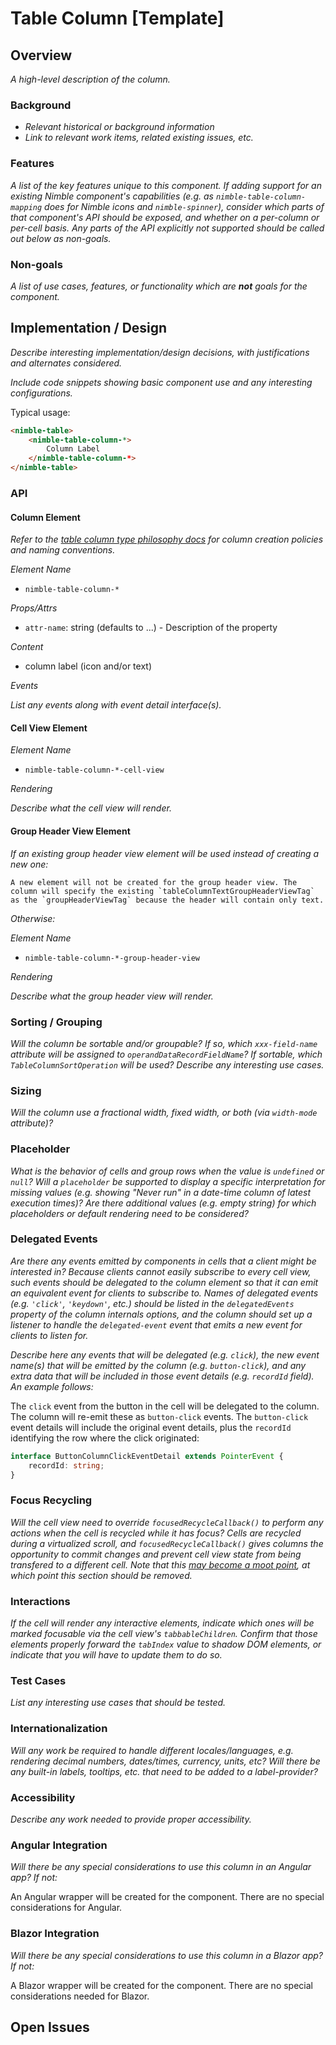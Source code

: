 # Table Column [Template]

## Overview

*A high-level description of the column.*

### Background

- *Relevant historical or background information*
- *Link to relevant work items, related existing issues, etc.*

### Features

*A list of the key features unique to this component. If adding support for an existing Nimble component's capabilities (e.g. as `nimble-table-column-mapping` does for Nimble icons and `nimble-spinner`), consider which parts of that component's API should be exposed, and whether on a per-column or per-cell basis. Any parts of the API explicitly not supported should be called out below as non-goals.*

### Non-goals

*A list of use cases, features, or functionality which are **not** goals for the component.*

## Implementation / Design

*Describe interesting implementation/design decisions, with justifications and alternates considered.*

*Include code snippets showing basic component use and any interesting configurations.*

Typical usage:

```html
<nimble-table>
    <nimble-table-column-*>
        Column Label
    </nimble-table-column-*>
</nimble-table>
```

### API

#### Column Element

*Refer to the [table column type philosophy docs](/packages/nimble-components/src/table/specs/table-columns-hld.md#column-type-philosophy) for column creation policies and naming conventions.*

_Element Name_

-   `nimble-table-column-*`

_Props/Attrs_

-   `attr-name`: string (defaults to ...) - Description of the property

_Content_

-   column label (icon and/or text)

_Events_

*List any events along with event detail interface(s).*

#### Cell View Element

_Element Name_

-   `nimble-table-column-*-cell-view`

_Rendering_

*Describe what the cell view will render.*

#### Group Header View Element

*If an existing group header view element will be used instead of creating a new one:*

    A new element will not be created for the group header view. The column will specify the existing `tableColumnTextGroupHeaderViewTag` as the `groupHeaderViewTag` because the header will contain only text.

*Otherwise:*

_Element Name_

-   `nimble-table-column-*-group-header-view`

_Rendering_

*Describe what the group header view will render.*

### Sorting / Grouping

*Will the column be sortable and/or groupable? If so, which `xxx-field-name` attribute will be assigned to  `operandDataRecordFieldName`? If sortable, which `TableColumnSortOperation` will be used? Describe any interesting use cases.*


### Sizing

*Will the column use a fractional width, fixed width, or both (via `width-mode` attribute)?*

### Placeholder

*What is the behavior of cells and group rows when the value is `undefined` or `null`? Will a `placeholder` be supported to display a specific interpretation for missing values (e.g. showing "Never run" in a date-time column of latest execution times)? Are there additional values (e.g. empty string) for which placeholders or default rendering need to be considered?*

### Delegated Events

*Are there any events emitted by components in cells that a client might be interested in? Because clients cannot easily subscribe to every cell view, such events should be delegated to the column element so that it can emit an equivalent event for clients to subscribe to. Names of delegated events (e.g. `'click'`, `'keydown'`, etc.) should be listed in the `delegatedEvents` property of the column internals options, and the column should set up a listener to handle the `delegated-event` event that emits a new event for clients to listen for.*

*Describe here any events that will be delegated (e.g. `click`), the new event name(s) that will be emitted by the column (e.g. `button-click`), and any extra data that will be included in those event details (e.g. `recordId` field). An example follows:*

The `click` event from the button in the cell will be delegated to the column. The column will re-emit these as `button-click` events. The `button-click` event details will include the original event details, plus the `recordId` identifying the row where the click originated:

```ts
interface ButtonColumnClickEventDetail extends PointerEvent {
    recordId: string;
}
```

### Focus Recycling

*Will the cell view need to override `focusedRecycleCallback()` to perform any actions when the cell is recycled while it has focus? Cells are recycled during a virtualized scroll, and `focusedRecycleCallback()` gives columns the opportunity to commit changes and prevent cell view state from being transfered to a different cell. Note that this [may become a moot point](https://github.com/ni/nimble/issues/2202), at which point this section should be removed.*

### Interactions

*If the cell will render any interactive elements, indicate which ones will be marked focusable via the cell view's `tabbableChildren`. Confirm that those elements properly forward the `tabIndex` value to shadow DOM elements, or indicate that you will have to update them to do so.*

### Test Cases

*List any interesting use cases that should be tested.*

### Internationalization

*Will any work be required to handle different locales/languages, e.g. rendering decimal numbers, dates/times, currency, units, etc? Will there be any built-in labels, tooltips, etc. that need to be added to a label-provider?*

### Accessibility

*Describe any work needed to provide proper accessibility.*

### Angular Integration

*Will there be any special considerations to use this column in an Angular app? If not:*

An Angular wrapper will be created for the component. There are no special considerations for Angular.

### Blazor Integration

*Will there be any special considerations to use this column in a Blazor app? If not:*

A Blazor wrapper will be created for the component. There are no special considerations needed for Blazor.

## Open Issues

